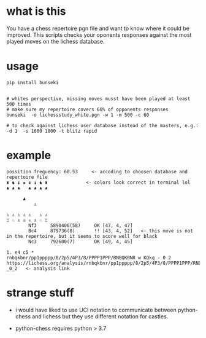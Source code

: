 

# what is this

You have a chess repertoire pgn file and want to know where it could be improved.
This scripts checks your oponents responses against the most played moves
on the lichess database.


# usage 
```
pip install bunseki


# whites perspective, missing moves musst have been played at least 500 times 
# make sure my repertoire covers 60% of opponents responses
bunseki  -o lichessstudy_white.pgn -w 1 -m 500 -c 60 

# to check against lichess user database instead of the masters, e.g.:
-d 1  -s 1600 1800 -t blitz rapid 
```

# example

```
possition frequency: 60.53     <- accoding to choosen database and repertoire file                                                                                
♜ ♞ ♝ ♚ ♛ ♝ ♞ ♜              <- colors look correct in terminal lol
♟ ♟ ♟   ♟ ♟ ♟ ♟                  
                             
      ♟                                  
          ♙                                               
                                                                                                          
♙ ♙ ♙ ♙ ♙   ♙ ♙                      
♖ ♘ ♗ ♔ ♕ ♗ ♘ ♖       
        Nf3     5890406(58)     OK [47, 4, 47]     
        Bc4     879736(8)       !! [43, 4, 52]   <- this move is not in the repertoire, but it seems to score well for black 
        Nc3     792600(7)       OK [49, 4, 45]                                                            
                                                                                                          
1. e4 c5 *                                    
rnbqkbnr/pp1ppppp/8/2p5/4P3/8/PPPP1PPP/RNBQKBNR w KQkq - 0 2                           
https://lichess.org/analysis/rnbqkbnr/pp1ppppp/8/2p5/4P3/8/PPPP1PPP/RNBQKBNR_w_KQkq_-_0_2   <- analysis link
```



# strange stuff 

* i would have liked to use UCI notation to communicate between python-chess and lichess
but they use different notation for castles.

* python-chess requires python > 3.7
